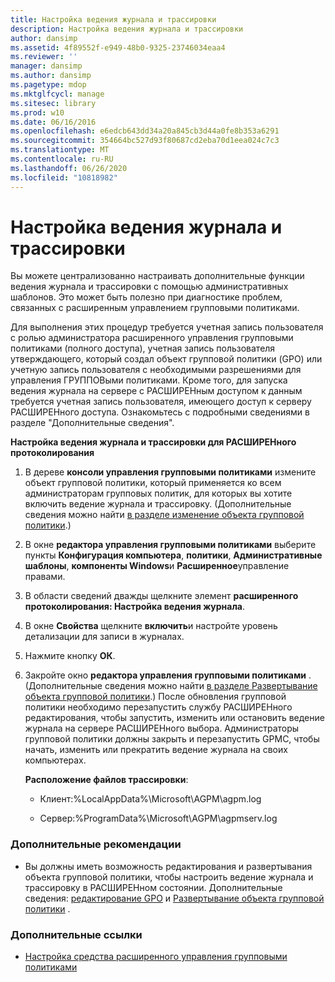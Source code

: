 ```yaml
---
title: Настройка ведения журнала и трассировки
description: Настройка ведения журнала и трассировки
author: dansimp
ms.assetid: 4f89552f-e949-48b0-9325-23746034eaa4
ms.reviewer: ''
manager: dansimp
ms.author: dansimp
ms.pagetype: mdop
ms.mktglfcycl: manage
ms.sitesec: library
ms.prod: w10
ms.date: 06/16/2016
ms.openlocfilehash: e6edcb643dd34a20a845cb3d44a0fe8b353a6291
ms.sourcegitcommit: 354664bc527d93f80687cd2eba70d1eea024c7c3
ms.translationtype: MT
ms.contentlocale: ru-RU
ms.lasthandoff: 06/26/2020
ms.locfileid: "10818982"
---
```

# Настройка ведения журнала и трассировки


Вы можете централизованно настраивать дополнительные функции ведения журнала и трассировки с помощью административных шаблонов. Это может быть полезно при диагностике проблем, связанных с расширенным управлением групповыми политиками.

Для выполнения этих процедур требуется учетная запись пользователя с ролью администратора расширенного управления групповыми политиками (полного доступа), учетная запись пользователя утверждающего, который создал объект групповой политики (GPO) или учетную запись пользователя с необходимыми разрешениями для управления ГРУППОВыми политиками. Кроме того, для запуска ведения журнала на сервере с РАСШИРЕНным доступом к данным требуется учетная запись пользователя, имеющего доступ к серверу РАСШИРЕНного доступа. Ознакомьтесь с подробными сведениями в разделе "Дополнительные сведения".

**Настройка ведения журнала и трассировки для РАСШИРЕНного протоколирования**

1.  В дереве **консоли управления групповыми политиками** измените объект групповой политики, который применяется ко всем администраторам групповых политик, для которых вы хотите включить ведение журнала и трассировку. (Дополнительные сведения можно найти [в разделе изменение объекта групповой политики](editing-a-gpo-agpm30ops.md).)

2.  В окне **редактора управления групповыми политиками** выберите пункты **Конфигурация компьютера**, **политики**, **Административные шаблоны**, **компоненты Windows**и **Расширенное**управление правами.

3.  В области сведений дважды щелкните элемент **расширенного протоколирования: Настройка ведения журнала**.

4.  В окне **Свойства** щелкните **включить**и настройте уровень детализации для записи в журналах.

5.  Нажмите кнопку **ОК**.

6.  Закройте окно **редактора управления групповыми политиками** . (Дополнительные сведения можно найти [в разделе Развертывание объекта групповой политики](deploy-a-gpo-agpm30ops.md).) После обновления групповой политики необходимо перезапустить службу РАСШИРЕНного редактирования, чтобы запустить, изменить или остановить ведение журнала на сервере РАСШИРЕНного выбора. Администраторы групповой политики должны закрыть и перезапустить GPMC, чтобы начать, изменить или прекратить ведение журнала на своих компьютерах.

    **Расположение файлов трассировки**:

    -   Клиент:%LocalAppData%\\Microsoft\\AGPM\\agpm.log

    -   Сервер:%ProgramData%\\Microsoft\\AGPM\\agpmserv.log

### Дополнительные рекомендации

-   Вы должны иметь возможность редактирования и развертывания объекта групповой политики, чтобы настроить ведение журнала и трассировку в РАСШИРЕНном состоянии. Дополнительные сведения: [редактирование GPO](editing-a-gpo-agpm30ops.md) и [Развертывание объекта групповой политики](deploy-a-gpo-agpm30ops.md) .

### Дополнительные ссылки

-   [Настройка средства расширенного управления групповыми политиками](configuring-advanced-group-policy-management.md)

 

 






